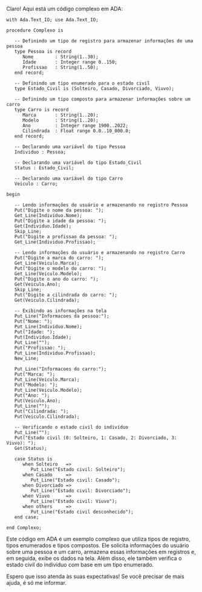 Claro! Aqui está um código complexo em ADA:

```
with Ada.Text_IO; use Ada.Text_IO;

procedure Complexo is

   -- Definindo um tipo de registro para armazenar informações de uma pessoa
   type Pessoa is record
      Nome        : String(1..30);
      Idade       : Integer range 0..150;
      Profissao   : String(1..50);
   end record;

   -- Definindo um tipo enumerado para o estado civil
   type Estado_Civil is (Solteiro, Casado, Divorciado, Viuvo);

   -- Definindo um tipo composto para armazenar informações sobre um carro
   type Carro is record
      Marca       : String(1..20);
      Modelo      : String(1..20);
      Ano         : Integer range 1900..2022;
      Cilindrada  : Float range 0.0..10_000.0;
   end record;

   -- Declarando uma variável do tipo Pessoa
   Individuo : Pessoa;

   -- Declarando uma variável do tipo Estado_Civil
   Status : Estado_Civil;

   -- Declarando uma variável do tipo Carro
   Veiculo : Carro;

begin

   -- Lendo informações do usuário e armazenando no registro Pessoa
   Put("Digite o nome da pessoa: ");
   Get_Line(Individuo.Nome);
   Put("Digite a idade da pessoa: ");
   Get(Individuo.Idade);
   Skip_Line;
   Put("Digite a profissao da pessoa: ");
   Get_Line(Individuo.Profissao);

   -- Lendo informações do usuário e armazenando no registro Carro
   Put("Digite a marca do carro: ");
   Get_Line(Veiculo.Marca);
   Put("Digite o modelo do carro: ");
   Get_Line(Veiculo.Modelo);
   Put("Digite o ano do carro: ");
   Get(Veiculo.Ano);
   Skip_Line;
   Put("Digite a cilindrada do carro: ");
   Get(Veiculo.Cilindrada);

   -- Exibindo as informações na tela
   Put_Line("Informacoes da pessoa:");
   Put("Nome: ");
   Put_Line(Individuo.Nome);
   Put("Idade: ");
   Put(Individuo.Idade);
   Put_Line("");
   Put("Profissao: ");
   Put_Line(Individuo.Profissao);
   New_Line;

   Put_Line("Informacoes do carro:");
   Put("Marca: ");
   Put_Line(Veiculo.Marca);
   Put("Modelo: ");
   Put_Line(Veiculo.Modelo);
   Put("Ano: ");
   Put(Veiculo.Ano);
   Put_Line("");
   Put("Cilindrada: ");
   Put(Veiculo.Cilindrada);

   -- Verificando o estado civil do indivíduo
   Put_Line("");
   Put("Estado civil (0: Solteiro, 1: Casado, 2: Divorciado, 3: Viuvo): ");
   Get(Status);

   case Status is
      when Solteiro   =>
         Put_Line("Estado civil: Solteiro");
      when Casado     =>
         Put_Line("Estado civil: Casado");
      when Divorciado =>
         Put_Line("Estado civil: Divorciado");
      when Viuvo      =>
         Put_Line("Estado civil: Viuvo");
      when others     =>
         Put_Line("Estado civil desconhecido");
   end case;

end Complexo;
```

Este código em ADA é um exemplo complexo que utiliza tipos de registro, tipos enumerados e tipos compostos. Ele solicita informações do usuário sobre uma pessoa e um carro, armazena essas informações em registros e, em seguida, exibe os dados na tela. Além disso, ele também verifica o estado civil do indivíduo com base em um tipo enumerado.

Espero que isso atenda às suas expectativas! Se você precisar de mais ajuda, é só me informar.